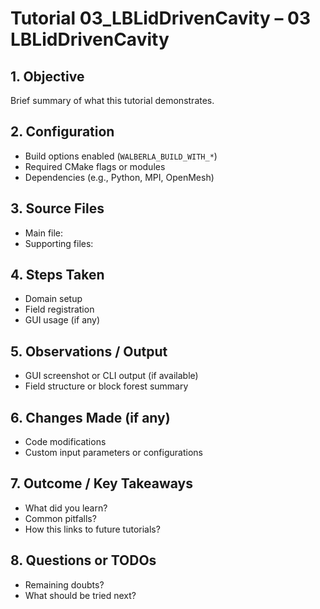 # Tutorial 03_LBLidDrivenCavity – 03 LBLidDrivenCavity

## 1. Objective
Brief summary of what this tutorial demonstrates.

## 2. Configuration
- Build options enabled (`WALBERLA_BUILD_WITH_*`)
- Required CMake flags or modules
- Dependencies (e.g., Python, MPI, OpenMesh)

## 3. Source Files
- Main file: 
- Supporting files: 

## 4. Steps Taken
- Domain setup
- Field registration
- GUI usage (if any)

## 5. Observations / Output
- GUI screenshot or CLI output (if available)
- Field structure or block forest summary

## 6. Changes Made (if any)
- Code modifications
- Custom input parameters or configurations

## 7. Outcome / Key Takeaways
- What did you learn?
- Common pitfalls?
- How this links to future tutorials?

## 8. Questions or TODOs
- Remaining doubts?
- What should be tried next?
